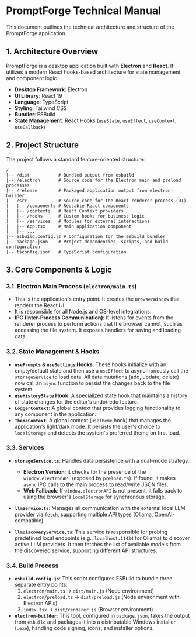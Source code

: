 # PromptForge Technical Manual

This document outlines the technical architecture and structure of the PromptForge application.

## 1. Architecture Overview

PromptForge is a desktop application built with **Electron** and **React**. It utilizes a modern React hooks-based architecture for state management and component logic.

- **Desktop Framework**: Electron
- **UI Library**: React 19
- **Language**: TypeScript
- **Styling**: Tailwind CSS
- **Bundler**: ESBuild
- **State Management**: React Hooks (`useState`, `useEffect`, `useContext`, `useCallback`)

## 2. Project Structure

The project follows a standard feature-oriented structure:

```
/
|-- /dist           # Bundled output from esbuild
|-- /electron       # Source code for the Electron main and preload processes
|-- /release        # Packaged application output from electron-builder
|-- /src            # Source code for the React renderer process (UI)
|   |-- /components # Reusable React components
|   |-- /contexts   # React Context providers
|   |-- /hooks      # Custom hooks for business logic
|   |-- /services   # Modules for external interactions
|   |-- App.tsx     # Main application component
|   |-- ...
|-- esbuild.config.js # Configuration for the esbuild bundler
|-- package.json    # Project dependencies, scripts, and build configuration
|-- tsconfig.json   # TypeScript configuration
```

## 3. Core Components & Logic

### 3.1. Electron Main Process (`electron/main.ts`)

- This is the application's entry point. It creates the `BrowserWindow` that renders the React UI.
- It is responsible for all Node.js and OS-level integrations.
- **IPC (Inter-Process Communication)**: It listens for events from the renderer process to perform actions that the browser cannot, such as accessing the file system. It exposes handlers for saving and loading data.

### 3.2. State Management & Hooks

- **`usePrompts` & `useSettings` Hooks**: These hooks initialize with an empty/default state and then use a `useEffect` to asynchronously call the `storageService` to load data. All data mutations (add, update, delete) now call an `async` function to persist the changes back to the file system.
- **`useHistoryState` Hook**: A specialized state hook that maintains a history of state changes for the editor's undo/redo feature.
- **`LoggerContext`**: A global context that provides logging functionality to any component in the application.
- **`ThemeContext`**: A global context (`useTheme` hook) that manages the application's light/dark mode. It persists the user's choice to `localStorage` and detects the system's preferred theme on first load.

### 3.3. Services

- **`storageService.ts`**: Handles data persistence with a dual-mode strategy.
  - **Electron Version**: It checks for the presence of the `window.electronAPI` (exposed by `preload.ts`). If found, it makes `async` IPC calls to the main process to read/write JSON files.
  - **Web Fallback**: If `window.electronAPI` is not present, it falls back to using the browser's `localStorage` for synchronous storage.

- **`llmService.ts`**: Manages all communication with the external local LLM provider via `fetch`, supporting multiple API types (Ollama, OpenAI-compatible).

- **`llmDiscoveryService.ts`**: This service is responsible for probing predefined local endpoints (e.g., `localhost:11434` for Ollama) to discover active LLM providers. It then fetches the list of available models from the discovered service, supporting different API structures.

### 3.4. Build Process

- **`esbuild.config.js`**: This script configures ESBuild to bundle three separate entry points:
    1.  `electron/main.ts` -> `dist/main.js` (Node environment)
    2.  `electron/preload.ts` -> `dist/preload.js` (Node environment with Electron APIs)
    3.  `index.tsx` -> `dist/renderer.js` (Browser environment)
- **`electron-builder`**: This tool, configured in `package.json`, takes the output from `esbuild` and packages it into a distributable Windows installer (`.exe`), handling code signing, icons, and installer options.